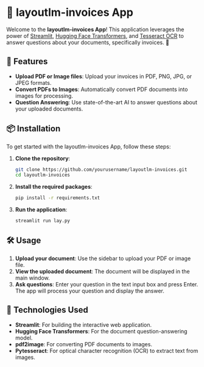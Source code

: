 # 📄 layoutlm-invoices App

Welcome to the **layoutlm-invoices App**! This application leverages the power of [Streamlit](https://streamlit.io/), [Hugging Face Transformers](https://huggingface.co/transformers/), and [Tesseract OCR](https://github.com/tesseract-ocr/tesseract) to answer questions about your documents, specifically invoices. 🚀

## 🌟 Features

- **Upload PDF or Image files**: Upload your invoices in PDF, PNG, JPG, or JPEG formats.
- **Convert PDFs to Images**: Automatically convert PDF documents into images for processing.
- **Question Answering**: Use state-of-the-art AI to answer questions about your uploaded documents.

## 📦 Installation

To get started with the layoutlm-invoices App, follow these steps:

1. **Clone the repository**:
    ```bash
    git clone https://github.com/yourusername/layoutlm-invoices.git
    cd layoutlm-invoices
    ```

2. **Install the required packages**:
    ```bash
    pip install -r requirements.txt
    ```

3. **Run the application**:
    ```bash
    streamlit run lay.py
    ```

## 🛠️ Usage

1. **Upload your document**: Use the sidebar to upload your PDF or image file.
2. **View the uploaded document**: The document will be displayed in the main window.
3. **Ask questions**: Enter your question in the text input box and press Enter. The app will process your question and display the answer.

## 🧠 Technologies Used

- **Streamlit**: For building the interactive web application.
- **Hugging Face Transformers**: For the document question-answering model.
- **pdf2image**: For converting PDF documents to images.
- **Pytesseract**: For optical character recognition (OCR) to extract text from images.
